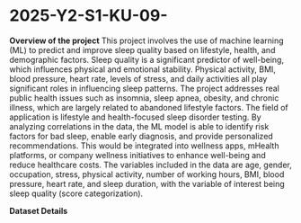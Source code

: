 # 2025-Y2-S1-KU-09-
 **Overview of the project**
 This project involves the use of machine learning (ML) to predict and improve sleep quality based on lifestyle, health, and demographic factors. Sleep quality is a significant predictor of well-being, which influences physical and emotional stability. Physical activity, BMI, blood pressure, heart rate, levels of stress, and daily activities all play significant roles in influencing sleep patterns. The project addresses real public health issues such as insomnia, sleep apnea, obesity, and chronic illness, which are largely related to abandoned lifestyle factors.
The field of application is lifestyle and health-focused sleep disorder testing. By analyzing correlations in the data, the ML model is able to identify risk factors for bad sleep, enable early diagnosis, and provide personalized recommendations. This would be integrated into wellness apps, mHealth platforms, or company wellness initiatives to enhance well-being and reduce healthcare costs. The variables included in the data are age, gender, occupation, stress, physical activity, number of working hours, BMI, blood pressure, heart rate, and sleep duration, with the variable of interest being sleep quality (score categorization).

**Dataset Details**
